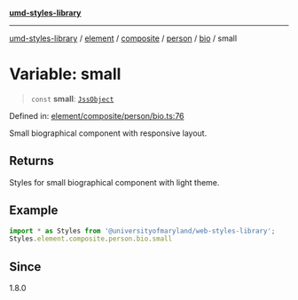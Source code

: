[**umd-styles-library**](../../../../../../../../README.md)

***

[umd-styles-library](../../../../../../../../modules.md) / [element](../../../../../../../README.md) / [composite](../../../../../README.md) / [person](../../../README.md) / [bio](../README.md) / small

# Variable: small

> `const` **small**: [`JssObject`](../../../../../../../../utilities/namespaces/transform/type-aliases/JssObject.md)

Defined in: [element/composite/person/bio.ts:76](https://github.com/UMD-Digital/design-system/blob/8c958a0419ab79ba8bcba0aabd12f79a69ac5834/packages/styles/source/element/composite/person/bio.ts#L76)

Small biographical component with responsive layout.

## Returns

Styles for small biographical component with light theme.

## Example

```typescript
import * as Styles from '@universityofmaryland/web-styles-library';
Styles.element.composite.person.bio.small
```

## Since

1.8.0

